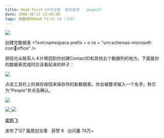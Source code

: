 ```yaml
---
title: Head First C#中文版  图文皆译  （page25）
date: 2008-10-17 13:05:00
tags: 我翻译的Head First C#（习作）
---
```

![](https://p-blog.csdn.net/images/p_blog_csdn_net/cuipengfei1/EntryImages/20081017/%E6%88%AA%E5%9B%BE00.jpg)

创建完数据表  <?xml:namespace prefix = o ns = "urn:schemas-microsoft-
com:office:office" />

把目光从联系人卡片移回到你创建ContactID和其他五个数据列的地方。下面是你的数据表完成时应该看起来的样子：

![](https://p-blog.csdn.net/images/p_blog_csdn_net/cuipengfei1/EntryImages/20081017/%E6%88%AA%E5%9B%BE01.jpg)

点击工具栏上的保存按钮来保存你的新数据表。你会被要求输入一个名字。称它为“People”并点击确认。

![](https://p-blog.csdn.net/images/p_blog_csdn_net/cuipengfei1/EntryImages/20081017/%E6%88%AA%E5%9B%BE02.jpg)



[ ![](https://profile.csdnimg.cn/5/2/5/3_cuipengfei1)
![](https://g.csdnimg.cn/static/user-reg-year/1x/11.png)
](https://blog.csdn.net/cuipengfei1)

[ 崔鹏飞 ](https://blog.csdn.net/cuipengfei1)

发布了127 篇原创文章  ·  获赞 8  ·  访问量 74万+

